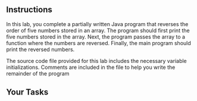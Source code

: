 ## Instructions

In this lab, you complete a partially written Java program that reverses the order of five numbers stored in an array. The program should first print the five numbers stored in the array. Next, the program passes the array to a function where the numbers are reversed. Finally, the main program should print the reversed numbers.

The source code file provided for this lab includes the necessary variable initializations. Comments are included in the file to help you write the remainder of the program

## Your Tasks
